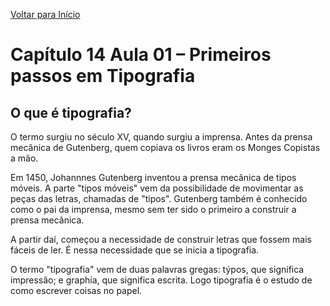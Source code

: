 [Voltar para Início](https://github.com/vinis-moraes/curso-html-css)
# Capítulo 14 Aula 01 – Primeiros passos em Tipografia

## O que é tipografia?

O termo surgiu no século XV, quando surgiu a imprensa. Antes da prensa mecânica de Gutenberg, quem copiava os livros eram os Monges Copistas a mão.

Em 1450, Johannnes Gutenberg inventou a prensa mecânica de tipos móveis. A parte "tipos móveis" vem da possibilidade de movimentar as peças das letras, chamadas de "tipos". Gutenberg também é conhecido como o pai da imprensa, mesmo sem ter sido o primeiro a construir a prensa mecânica.

A partir daí, começou a necessidade de construir letras que fossem mais fáceis de ler. É nessa necessidade que se inicia a tipografia.

O termo "tipografia" vem de duas palavras gregas: týpos, que significa impressão; e graphía, que significa escrita. Logo tipografia é o estudo de como escrever coisas no papel.